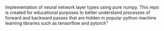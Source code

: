 Implementation of neural network layer types using pure numpy. This repo is created for educational purposes to better understand processes of forward and backward passes that are hidden in popular python machine learning libraries such as tensorflow and pytorch"

